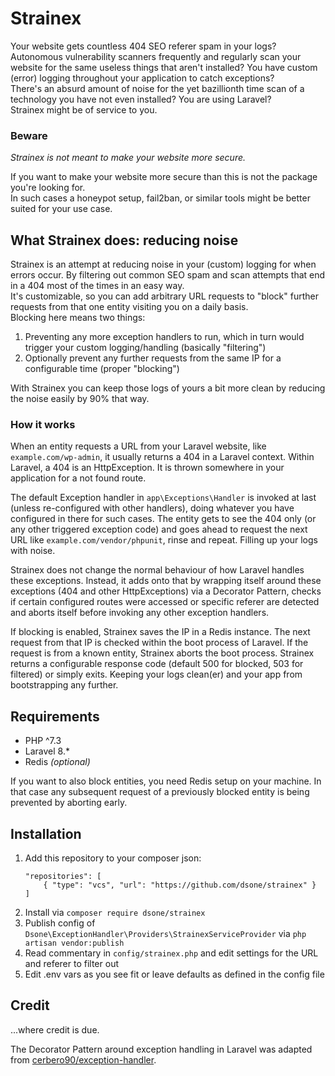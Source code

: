 # Strainex

Your website gets countless 404 SEO referer spam in your logs? Autonomous vulnerability scanners frequently and regularly scan your website for the same useless things that aren't installed? You have custom (error) logging throughout your application to catch exceptions?  
There's an absurd amount of noise for the yet bazillionth time scan of a technology you have not even installed? You are using Laravel?  
Strainex might be of service to you.

### Beware
_Strainex is not meant to make your website more secure._

If you want to make your website more secure than this is not the package you're looking for.  
In such cases a honeypot setup, fail2ban, or similar tools might be better suited for your use case.

## What Strainex does: reducing noise
Strainex is an attempt at reducing noise in your (custom) logging for when errors occur. By filtering out common SEO spam and scan attempts that end in a 404 most of the times in an easy way.  
It's customizable, so you can add arbitrary URL requests to "block" further requests from that one entity visiting you on a daily basis.  
Blocking here means two things:
1. Preventing any more exception handlers to run, which in turn would trigger your custom logging/handling (basically "filtering")
2. Optionally prevent any further requests from the same IP for a configurable time (proper "blocking")
  
With Strainex you can keep those logs of yours a bit more clean by reducing the noise easily by 90% that way.

### How it works
When an entity requests a URL from your Laravel website, like `example.com/wp-admin`, it usually returns a 404 in a Laravel context. Within Laravel, a 404 is an HttpException. It is thrown somewhere in your application for a not found route.
  
The default Exception handler in `app\Exceptions\Handler` is invoked at last (unless re-configured with other handlers), doing whatever you have configured in there for such cases. The entity gets to see the 404 only (or any other triggered exception code) and goes ahead to request the next URL like `example.com/vendor/phpunit`, rinse and repeat. Filling up your logs with noise.
  
Strainex does not change the normal behaviour of how Laravel handles these exceptions. Instead, it adds onto that by wrapping itself around these exceptions (404 and other HttpExceptions) via a Decorator Pattern, checks if certain configured routes were accessed or specific referer are detected and aborts itself before invoking any other exception handlers.
  
If blocking is enabled, Strainex saves the IP in a Redis instance. The next request from that IP is checked within the boot process of Laravel. If the request is from a known entity, Strainex aborts the boot process. Strainex returns a configurable response code (default 500 for blocked, 503 for filtered) or simply exits. Keeping your logs clean(er) and your app from bootstrapping any further.

## Requirements
* PHP ^7.3
* Laravel 8.*
* Redis _(optional)_
  
If you want to also block entities, you need Redis setup on your machine. 
In that case any subsequent request of a previously blocked entity is being prevented by aborting early.

## Installation

1. Add this repository to your composer json:
	```
	"repositories": [
		{ "type": "vcs", "url": "https://github.com/dsone/strainex" }
	]
	```
2. Install via 
	`composer require dsone/strainex`
3. Publish config of `Dsone\ExceptionHandler\Providers\StrainexServiceProvider` via
	`php artisan vendor:publish` 
4. Read commentary in `config/strainex.php` and edit settings for the URL and referer to filter out
5. Edit .env vars as you see fit or leave defaults as defined in the config file

## Credit
...where credit is due.
  
The Decorator Pattern around exception handling in Laravel was adapted from [cerbero90/exception-handler](https://github.com/cerbero90/exception-handler).
